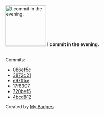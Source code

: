 <img src="https://github.com/my-badges/my-badges/blob/master/src/all-badges/time-of-commit/evening-commits.png?raw=true" alt="I commit in the evening." title="I commit in the evening." width="128">
<strong>I commit in the evening.</strong>
<br><br>

Commits:

- <a href="https://github.com/nlsschim/micro_mpt/commit/086ef5c4d8d0b7994f394c78cb008622fc54ada7">086ef5c</a>
- <a href="https://github.com/nlsschim/micro_mpt/commit/3872c218b04e293f30912ac2a47887443a920b9f">3872c21</a>
- <a href="https://github.com/nlsschim/advent-of-code-2023/commit/e97ff5edfa102bebaf3cb82d943857f824de7237">e97ff5e</a>
- <a href="https://github.com/Nance-Lab/diff_predictor/commit/17f8307b3f7a0b48487db57c58d781b28826f86d">17f8307</a>
- <a href="https://github.com/nlsschim/advent-of-code-2023/commit/720bef5acef153f35c5cd8bfac51ff7867e33f6c">720bef5</a>
- <a href="https://github.com/nlsschim/streamlit_playground/commit/4bcd81292f2263c3b387ff4f335c6f12d8c898ff">4bcd812</a>


Created by <a href="https://github.com/my-badges/my-badges">My Badges</a>